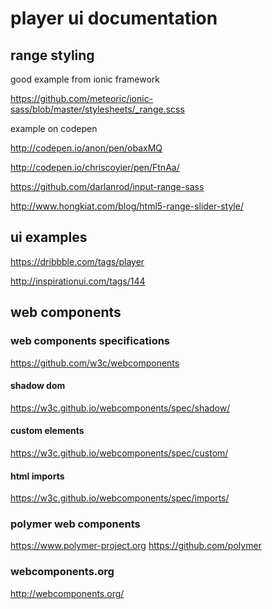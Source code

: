 # player ui documentation

## range styling

good example from ionic framework

https://github.com/meteoric/ionic-sass/blob/master/stylesheets/_range.scss

example on codepen

http://codepen.io/anon/pen/obaxMQ

http://codepen.io/chriscoyier/pen/FtnAa/

https://github.com/darlanrod/input-range-sass

http://www.hongkiat.com/blog/html5-range-slider-style/

## ui examples

https://dribbble.com/tags/player

http://inspirationui.com/tags/144

## web components

### web components specifications

https://github.com/w3c/webcomponents

#### shadow dom

https://w3c.github.io/webcomponents/spec/shadow/

#### custom elements

https://w3c.github.io/webcomponents/spec/custom/

#### html imports

https://w3c.github.io/webcomponents/spec/imports/

### polymer web components

https://www.polymer-project.org
https://github.com/polymer

###  webcomponents.org

http://webcomponents.org/

